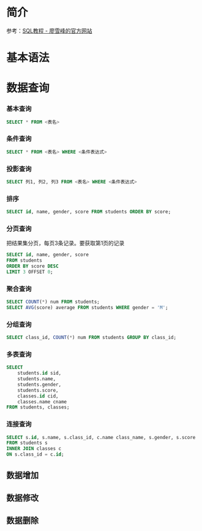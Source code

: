 # 简介

参考：[SQL教程 - 廖雪峰的官方网站](https://www.liaoxuefeng.com/wiki/1177760294764384/1179610846971200)
<!-- more -->

# 基本语法
# 数据查询
### 基本查询
```sql
SELECT * FROM <表名>
```

### 条件查询
```sql
SELECT * FROM <表名> WHERE <条件表达式>
```

### 投影查询
```sql
SELECT 列1, 列2, 列3 FROM <表名> WHERE <条件表达式>
```
### 排序
```sql
SELECT id, name, gender, score FROM students ORDER BY score;
```
### 分页查询
把结果集分页，每页3条记录。要获取第1页的记录
```sql
SELECT id, name, gender, score
FROM students
ORDER BY score DESC
LIMIT 3 OFFSET 0;
```

### 聚合查询
```sql
SELECT COUNT(*) num FROM students;
SELECT AVG(score) average FROM students WHERE gender = 'M';
```

### 分组查询
```sql
SELECT class_id, COUNT(*) num FROM students GROUP BY class_id;
```

### 多表查询
```sql
SELECT
    students.id sid,
    students.name,
    students.gender,
    students.score,
    classes.id cid,
    classes.name cname
FROM students, classes;
```

### 连接查询
```sql
SELECT s.id, s.name, s.class_id, c.name class_name, s.gender, s.score
FROM students s
INNER JOIN classes c
ON s.class_id = c.id;
```

## 数据增加

## 数据修改

## 数据删除
